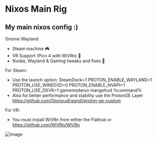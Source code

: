 # Nixos Main Rig
My main nixos config :)
--------------------
Gnome Wayland
* Steam machine 🎮
* VR Support (Pico 4 with WiVRn) 🥽
* Nvidia, Wayland & Gaming tweaks and fixes 🔧

For Steam:
- Use the launch option: SteamDeck=1 PROTON_ENABLE_WAYLAND=1 PROTON_USE_WINED3D=0 PROTON_ENABLE_NVAPI=1 PROTON_USE_DXVK=1 gamemoderun mangohud %command%
- Also for better performance and stability use the ProtonGE Layer https://github.com/GloriousEggroll/proton-ge-custom

For VR:
- You must install WiVRn from either the Flathub or https://github.com/WiVRn/WiVRn

![image](https://github.com/user-attachments/assets/d9972738-b73f-437b-bd12-4dc08cc4c5c0)
